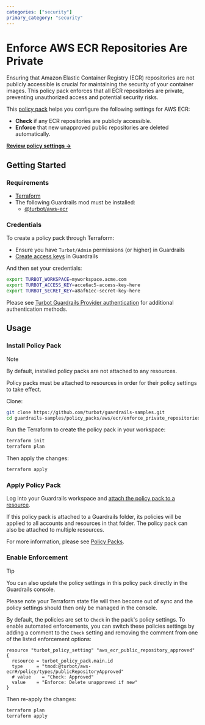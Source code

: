 ```yaml
---
categories: ["security"]
primary_category: "security"
---
```


# Enforce AWS ECR Repositories Are Private

Ensuring that Amazon Elastic Container Registry (ECR) repositories are not publicly accessible is crucial for maintaining the security of your container images. This policy pack enforces that all ECR repositories are private, preventing unauthorized access and potential security risks.

This [policy pack](https://turbot.com/guardrails/docs/concepts/policy-packs) helps you configure the following settings for AWS ECR:

- **Check** if any ECR repositories are publicly accessible.
- **Enforce** that new unapproved public repositories are deleted automatically.

**[Review policy settings →](https://hub.guardrails.turbot.com/policy-packs/aws_ecr_enforce_private_repositories/settings)**

## Getting Started

### Requirements

- [Terraform](https://developer.hashicorp.com/terraform/downloads)
- The following Guardrails mod must be installed:
  - [@turbot/aws-ecr](https://hub.guardrails.turbot.com/mods/aws/mods/aws-ecr)

### Credentials

To create a policy pack through Terraform:

- Ensure you have `Turbot/Admin` permissions (or higher) in Guardrails
- [Create access keys](https://turbot.com/guardrails/docs/guides/iam/access-keys#generate-a-new-guardrails-api-access-key) in Guardrails

And then set your credentials:

```sh
export TURBOT_WORKSPACE=myworkspace.acme.com
export TURBOT_ACCESS_KEY=acce6ac5-access-key-here
export TURBOT_SECRET_KEY=a8af61ec-secret-key-here
```

Please see [Turbot Guardrails Provider authentication](https://registry.terraform.io/providers/turbot/turbot/latest/docs#authentication) for additional authentication methods.

## Usage

### Install Policy Pack

> [!NOTE]
> By default, installed policy packs are not attached to any resources.
>
> Policy packs must be attached to resources in order for their policy settings to take effect.

Clone:

```sh
git clone https://github.com/turbot/guardrails-samples.git
cd guardrails-samples/policy_packs/aws/ecr/enforce_private_repositories
```

Run the Terraform to create the policy pack in your workspace:

```sh
terraform init
terraform plan
```

Then apply the changes:

```sh
terraform apply
```

### Apply Policy Pack

Log into your Guardrails workspace and [attach the policy pack to a resource](https://turbot.com/guardrails/docs/guides/policy-packs#attach-a-policy-pack-to-a-resource).

If this policy pack is attached to a Guardrails folder, its policies will be applied to all accounts and resources in that folder. The policy pack can also be attached to multiple resources.

For more information, please see [Policy Packs](https://turbot.com/guardrails/docs/concepts/policy-packs).

### Enable Enforcement

> [!TIP]
> You can also update the policy settings in this policy pack directly in the Guardrails console.
>
> Please note your Terraform state file will then become out of sync and the policy settings should then only be managed in the console.

By default, the policies are set to `Check` in the pack's policy settings. To enable automated enforcements, you can switch these policies settings by adding a comment to the `Check` setting and removing the comment from one of the listed enforcement options:

```hcl
resource "turbot_policy_setting" "aws_ecr_public_repository_approved" {
  resource = turbot_policy_pack.main.id
  type     = "tmod:@turbot/aws-ecr#/policy/types/publicRepositoryApproved"
  # value    = "Check: Approved"
  value    = "Enforce: Delete unapproved if new"
}
```

Then re-apply the changes:

```sh
terraform plan
terraform apply
```
